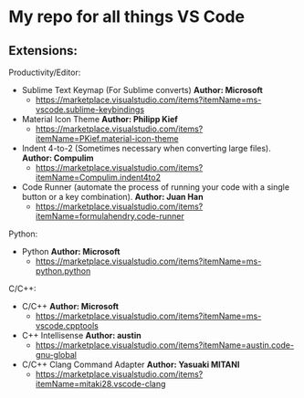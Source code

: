 # My repo for all things VS Code

## Extensions:
Productivity/Editor:
  - Sublime Text Keymap (For Sublime converts) 
  **Author: Microsoft**
    - https://marketplace.visualstudio.com/items?itemName=ms-vscode.sublime-keybindings
  - Material Icon Theme 
  **Author: Philipp Kief**
    - https://marketplace.visualstudio.com/items?itemName=PKief.material-icon-theme
  - Indent 4-to-2 (Sometimes necessary when converting large files). 
  **Author: Compulim**
    - https://marketplace.visualstudio.com/items?itemName=Compulim.indent4to2
  - Code Runner (automate the process of running your code with a single button or a key combination). 
  **Author: Juan Han**
    - https://marketplace.visualstudio.com/items?itemName=formulahendry.code-runner

Python:
  - Python
  **Author: Microsoft**
    - https://marketplace.visualstudio.com/items?itemName=ms-python.python

C/C++:
  - C/C++
  **Author: Microsoft**
    - https://marketplace.visualstudio.com/items?itemName=ms-vscode.cpptools
  - C++ Intellisense
  **Author: austin**
    - https://marketplace.visualstudio.com/items?itemName=austin.code-gnu-global
  - C/C++ Clang Command Adapter 
  **Author: Yasuaki MITANI**
    - https://marketplace.visualstudio.com/items?itemName=mitaki28.vscode-clang
